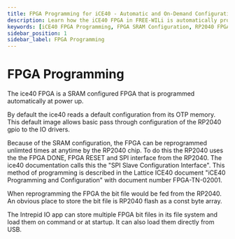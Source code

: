 ```yaml
---
title: FPGA Programming for iCE40 - Automatic and On-Demand Configuration
description: Learn how the iCE40 FPGA in FREE-WILi is automatically programmed at power up with a default configuration. Explore how it can be reprogrammed anytime using the SPI Slave Configuration Interface and stored bit files from the RP2040 or USB.
keywords: [iCE40 FPGA Programming, FPGA SRAM Configuration, RP2040 FPGA Reprogramming, SPI Slave Configuration Interface, Intrepid IO App FPGA Management, FPGA Bit Files Storage]
sidebar_position: 1
sidebar_label: FPGA Programming
---
```


# FPGA Programming

The ice40 FPGA is a SRAM configured FPGA that is programmed automatically at power up. 

By default the ice40 reads a default configuration from its OTP memory. This default image allows basic pass through configuration  of the RP2040 gpio to the IO drivers.

Because of the SRAM configuration, the FPGA can be reprogrammed unlimted times at anytime by the RP2040 chip. To do this the RP2040 uses the the FPGA DONE, FPGA RESET and SPI interface from the RP2040. The ice40 documentation calls this the "SPI Slave Configuration Interface". This method of programming is described in the Lattice ICE40 document "iCE40 Programming and Configuration" with document number FPGA-TN-02001. 

When reprogramming the FPGA the bit file would be fed from the RP2040. An obvious place to store the bit file is RP2040 flash as a const byte array.

The Intrepid IO app can store multiple FPGA bit files in its file system and load them on command or at startup. It can also load them directly from USB.